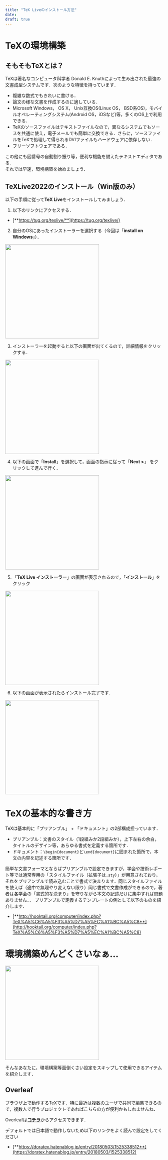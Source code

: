 ```yaml
---
title: "TeX Liveのインストール方法"
date:
draft: true
---
```


# TeXの環境構築
## そもそもTeXとは？
TeXは著名なコンピュータ科学者 Donald E. Knuthによって生み出された最強の文書成型システムです．次のような特徴を持っています．

* 複雑な数式でもきれいに書ける．
* 論文の様な文書を作成するのに適している．
* Microsoft Windows， OS X， Unix互換OS(Linux OS， BSD系OS)，モバイルオペレーティングシステム(Android OS，iOSなど)等，多くのOS上で利用できる．
* TeXのソースファイルはテキストファイルなので，異なるシステムでもソースを共通に使え，電子メールでも簡単に交換できる．さらに，ソースファイルをTeXで処理して得られるDVIファイルもハードウェアに依存しない．
* フリーソフトウェアである．

この他にも図番号の自動割り振り等，便利な機能を備えたテキストエディタである．  
それでは早速，環境構築を始めましょう．

## TeXLive2022のインストール（Win版のみ）
以下の手順に従って**TeX Live**をインストールしてみましょう．

1. 以下のリンクにアクセスする．  
* [**https://tug.org/texlive/**](https://tug.org/texlive/)

2. 自分のOSにあったインストーラーを選択する（今回は「**install on Windows**」）．  
<img src="/TeX/installer_url.png" alt="" width="300">

3. インストーラーを起動すると以下の画面が出てくるので，詳細情報をクリックする．  
<img src="/TeX/first_step.png" alt="" width="300">

4. 以下の画面で「**Install**」を選択して，画面の指示に従って「**Next >**」 をクリックして進んで行く．  
<img src="/TeX/second_step.png" alt="" width="300">

5. 「**TeX Live インストーラー**」の画面が表示されるので，「**インストール**」をクリック 
<img src="/TeX/third_step.png" alt="" width="300">

6. 以下の画面が表示されたらインストール完了です．  
<img src="/TeX/fourth_step.png" alt="" width="300">

# TeXの基本的な書き方
TeXは基本的に「プリアンブル」 + 「ドキュメント」の2部構成担っています．
* プリアンブル：文書のスタイル（1段組みか2段組みか），上下左右の余白，タイトルのデザイン等，あらゆる書式を定義する箇所です．
* ドキュメント：```\begin{document}```と```\end{document}```に囲まれた箇所で，本文の内容を記述する箇所です．

簡単な文書フォーマとならばプリアンブルで設定できますが，学会や技術レポート等では通常専用の「スタイルファイル（拡張子は```.sty```）」が用意されており，それをプリアンブルで読み込むことで書式で決まります．同じスタイルファイルを使えば（途中で無理やり変えない限り）同じ書式で文書作成ができるので，著者は各学会の「書式的な決まり」を守りながら本文の記述だけに集中すれば問題ありません．．
プリアンブルで定義するテンプレートの例として以下のものを紹介します．

* [**http://hooktail.org/computer/index.php?TeX%A5%C6%A5%F3%A5%D7%A5%EC%A1%BC%A5%C8**](http://hooktail.org/computer/index.php?TeX%A5%C6%A5%F3%A5%D7%A5%EC%A1%BC%A5%C8)


# 環境構築めんどくさいなぁ...

<img src="/TeX/overleaf.png" alt="" width="300">

そんなあなたに，環境構築等面倒くさい設定をスキップして使用できるアイテムを紹介します．
## Overleaf
ブラウザ上で動作するTeXです．特に最近は複数のユーザで共同で編集できるので，複数人で行うプロジェクトであればこちらの方が便利かもしれませんね．

Overleafは[**コチラ**](https://www.overleaf.com/latex/templates)からアクセスできます．

デフォルトでは日本語で動作しないため以下のリンクをよく読んで設定をしてください  
* [**https://doratex.hatenablog.jp/entry/20180503/1525338512**](https://doratex.hatenablog.jp/entry/20180503/1525338512)